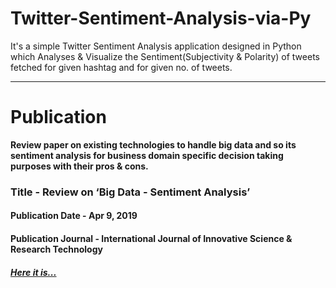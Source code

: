 # Twitter-Sentiment-Analysis-via-Py
  It's a simple Twitter Sentiment Analysis application designed in Python which Analyses & Visualize the Sentiment(Subjectivity & Polarity) of tweets fetched for given hashtag and for given no. of tweets.

<hr>

# Publication
__Review paper on existing technologies to handle big data and so its sentiment analysis for business domain specific decision taking purposes with their pros & cons.__

### Title - Review on ‘Big Data - Sentiment Analysis’

#### Publication Date - Apr 9, 2019  

#### Publication Journal - International Journal of Innovative Science & Research Technology

##### [Here it is...](https://drive.google.com/file/d/13Ocr6u31uK2gujeTEquCXvIZMY_DganJ/view?usp=sharing)
